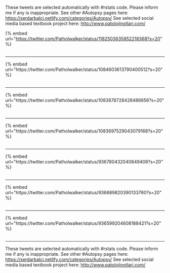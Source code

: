 

These tweets are selected automatically with #rstats code. Please inform me if any is inappropriate.
See other #Autopsy pages here: https://serdarbalci.netlify.com/categories/Autopsy/ 
See selected social media based textbook project here: http://www.patolojinotlari.com/

{% embed url="https://twitter.com/Patholwalker/status/1182503635852218368?s=20" %}<br>
<br>
<hr>
{% embed url="https://twitter.com/Patholwalker/status/1084603613790400512?s=20" %}<br>
<br>
<hr>
{% embed url="https://twitter.com/Patholwalker/status/1083878728428486656?s=20" %}<br>
<br>
<hr>
{% embed url="https://twitter.com/Patholwalker/status/1083697529043079168?s=20" %}<br>
<br>
<hr>
{% embed url="https://twitter.com/Patholwalker/status/936780432040849408?s=20" %}<br>
<br>
<hr>
{% embed url="https://twitter.com/Patholwalker/status/936689820390133760?s=20" %}<br>
<br>
<hr>
{% embed url="https://twitter.com/Patholwalker/status/936599204608188421?s=20" %}<br>
<br>
<hr>


These tweets are selected automatically with #rstats code. Please inform me if any is inappropriate.
See other #Autopsy pages here: https://serdarbalci.netlify.com/categories/Autopsy/ 
See selected social media based textbook project here: http://www.patolojinotlari.com/
